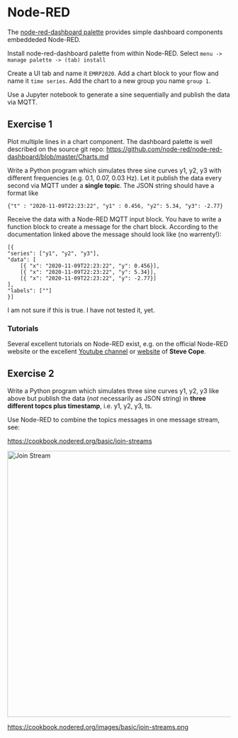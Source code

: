 # Node-RED



The [node-red-dashboard palette](https://flows.nodered.org/node/node-red-dashboard) provides simple dashboard components embeddeded Node-RED. 

Install node-red-dashboard palette from within Node-RED. Select `menu -> manage palette -> (tab) install`

Create a UI tab and name it `EMRP2020`. Add a chart block to your flow and name it `time series`. Add the chart to a new group you name `group 1`.

Use a Jupyter notebook to generate a sine sequentially and publish the data via MQTT. 




## Exercise 1

Plot multiple lines in a chart component. The dashboard palette is well described on the source git repo:
https://github.com/node-red/node-red-dashboard/blob/master/Charts.md

Write a Python program which simulates three sine curves y1, y2, y3 with different frequencies (e.g. 0.1, 0.07, 0.03 Hz). 
Let it publish the data every second via MQTT under a **single topic**. The JSON string should have a format like 
```
{"t" : "2020-11-09T22:23:22", "y1" : 0.456, "y2": 5.34, "y3": -2.77}
```

Receive the data with a Node-RED MQTT input block. You have to write a function block to create a message for the chart block. 
According to the documentation linked above the message should look like (no warrenty!):

```
[{
"series": ["y1", "y2", "y3"],
"data": [
    [{ "x": "2020-11-09T22:23:22", "y": 0.456}],
    [{ "x": "2020-11-09T22:23:22", "y": 5.34}],
    [{ "x": "2020-11-09T22:23:22", "y": -2.77}]
],
"labels": [""]
}]
```

I am not sure if this is true. I have not tested it, yet.



### Tutorials

Several excellent tutorials on Node-RED exist, e.g. on the official Node-RED website or the excellent [Youtube channel](https://www.youtube.com/user/stevecope) or [website](http://www.steves-internet-guide.com/)  of **Steve Cope**.

## Exercise 2

Write a Python program which simulates three sine curves y1, y2, y3 like above but publish the data (*not* necessarily as JSON string) in **three different topcs plus timestamp**, i.e. y1, y2, y3, ts.

Use Node-RED to combine the topics messages in one message stream, see:

https://cookbook.nodered.org/basic/join-streams

<img src="https://cookbook.nodered.org/images/basic/join-streams.png"
     alt="Join Stream"
     Width="600" />

https://cookbook.nodered.org/images/basic/join-streams.png




